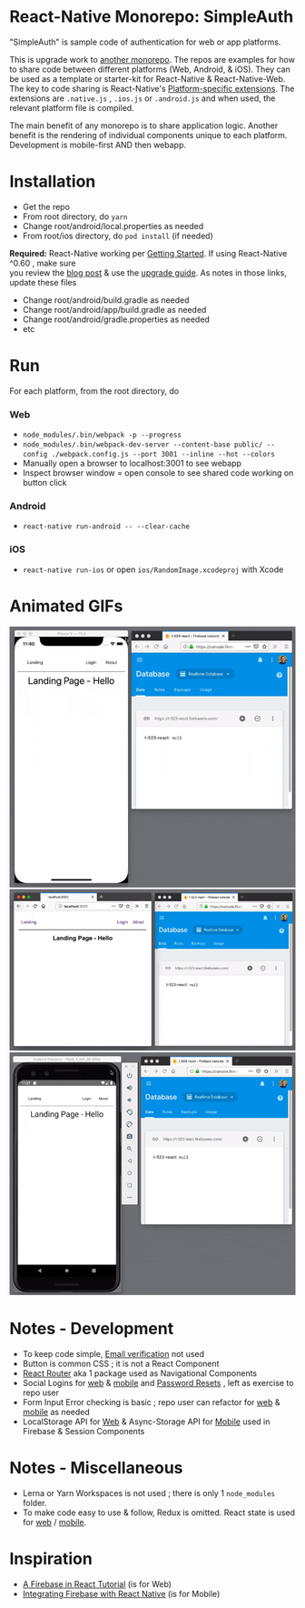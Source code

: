 React-Native Monorepo: SimpleAuth
=================
"SimpleAuth" is sample code of authentication for web or app platforms.

This is upgrade work to [another monorepo](https://github.com/og-pr/public_ticket.524). The repos are examples for how to share code between different platforms (Web, Android, & iOS). They can be used as a template or starter-kit for React-Native & React-Native-Web. The key to code sharing is React-Native's [Platform-specific extensions](https://facebook.github.io/react-native/docs/platform-specific-code.html#platform-specific-extensions). The extensions are ```.native.js``` , ```.ios.js``` or ```.android.js``` and when used, the relevant platform file is compiled.

The main benefit of any monorepo is to share application logic. Another benefit is the rendering of individual components unique to each platform. Development is mobile-first AND then webapp.

Installation
============

* Get the repo
* From root directory, do ```yarn```
* Change root/android/local.properties as needed 
* From root/ios directory, do ```pod install``` (if needed)


**Required:** React-Native working per [Getting Started](https://facebook.github.io/react-native/docs/getting-started). If using React-Native ^0.60 , 
make sure    
you review the [blog post](https://facebook.github.io/react-native/blog/2019/07/03/version-60) & use the [upgrade guide](https://react-native-community.github.io/upgrade-helper/?from=0.59.8&to=0.60.4). As notes in those links, update these files
* Change root/android/build.gradle as needed 
* Change root/android/app/build.gradle as needed 
* Change root/android/gradle.properties as needed
* etc

Run
===

For each platform, from the root directory, do

### Web
* ```node_modules/.bin/webpack -p --progress```
* ```node_modules/.bin/webpack-dev-server --content-base public/ --config ./webpack.config.js --port 3001 --inline --hot --colors```
* Manually open a browser to localhost:3001 to see webapp 
* Inspect browser window = open console to see shared code working on button click

### Android
* ```react-native run-android -- --clear-cache```

### iOS
* ```react-native run-ios``` or open ```ios/RandomImage.xcodeproj``` with Xcode

Animated GIFs
===========
![Animated GIF - iOS](https://github.com/og-pr/public_ticket.526/blob/master/SimpleAuth/_docs/ezgif-720_ios.gif)
![Animated GIF - Web](https://github.com/og-pr/public_ticket.526/blob/master/SimpleAuth/_docs/ezgif-720_web.gif)
![Animated GIF - Android](https://github.com/og-pr/public_ticket.526/blob/master/SimpleAuth/_docs/ezgif-720_android.gif)



Notes - Development
===========
* To keep code simple, [Email verification](https://firebase.googleblog.com//02/email-verification-in-firebase-auth.html) not used 
* Button is common CSS ; it is not a React Component
* [React Router](https://github.com/ReactTraining/react-router) aka 1 package used as Navigational Components 
* Social Logins for [web](https://www.robinwieruch.de/react-firebase-link-social-logins/) & [mobile](https://medium.com/@chrisbianca/getting-started-with-firebase-authentication-on-react-native-a1ed3d2d6d91)  and [Password Resets](https://firebase.google.com/docs/auth/web/manage-users#set_a_users_password) , left as exercise to repo user
* Form Input Error checking is basic ; repo user can refactor for [web](https://codeburst.io/how-to-use-html5-form-validations-with-react-4052eda9a1d4) & [mobile](https://codeburst.io/react-native-and-forms-part-2-555ee4571550) as needed
* LocalStorage API for [Web](https://developer.mozilla.org/en-US/docs/Web/API/Web_Storage_API) & Async-Storage API for [Mobile](https://github.com/react-native-community/async-storage) used in Firebase & Session Components

Notes - Miscellaneous 
=====
* Lerna or Yarn Workspaces is not used ; there is only 1 ```node_modules``` folder.
* To make code easy to use & follow, Redux is omitted. React state is used for [web](https://reactjs.org/docs/faq-state.html) / [mobile](https://facebook.github.io/react-native/docs/state).

Inspiration
===========
* [A Firebase in React Tutorial](https://www.robinwieruch.de/complete-firebase-authentication-react-tutorial/) (is for Web)
* [Integrating Firebase with React Native](https://blog.jscrambler.com/integrating-firebase-with-react-native/) (is for Mobile)


